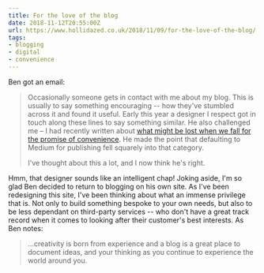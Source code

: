 ```yaml
---
title: For the love of the blog
date: 2018-11-12T20:55:00Z
url: https://www.hollidazed.co.uk/2018/11/09/for-the-love-of-the-blog/
tags:
- blogging
- digital
- convenience
---
```

Ben got an email:

> Occasionally someone gets in contact with me about my blog. This is usually to say something encouraging -- how they've stumbled across it and found it useful. Early this year a designer I respect got in touch along these lines to say something similar. He also challenged me – I had recently written about [what might be lost when we fall for the promise of convenience][1]. He made the point that defaulting to Medium for publishing fell squarely into that category.
>
> I've thought about this a lot, and I now think he's right.

Hmm, that designer sounds like an intelligent chap! Joking aside, I'm so glad Ben decided to return to blogging on his own site. As I've been redesigning this site, I've been thinking about what an immense privilege that is. Not only to build something bespoke to your own needs, but also to be less dependant on third-party services -- who don't have a great track record when it comes to looking after their customer's best interests. As Ben notes:

> ...creativity is born from experience and a blog is a great place to document ideas, and your thinking as you continue to experience the world around you.

[1]: https://www.hollidazed.co.uk/2017/11/19/convenience-isnt-digital/
